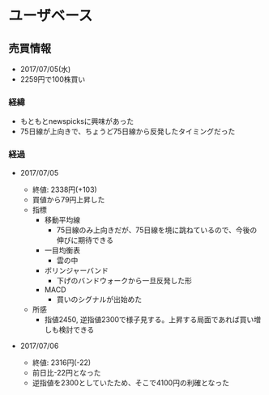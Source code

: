 # ユーザベース
## 売買情報
- 2017/07/05(水)
- 2259円で100株買い

### 経緯
- もともとnewspicksに興味があった
- 75日線が上向きで、ちょうど75日線から反発したタイミングだった

### 経過
- 2017/07/05
    - 終値: 2338円(+103)
    - 買値から79円上昇した
    - 指標
      - 移動平均線
        - 75日線のみ上向きだが、75日線を境に跳ねているので、今後の伸びに期待できる
      - 一目均衡表
        - 雲の中
      - ボリンジャーバンド
        - 下げのバンドウォークから一旦反発した形
      - MACD
        - 買いのシグナルが出始めた
    - 所感
      - 指値2450, 逆指値2300で様子見する。上昇する局面であれば買い増しも検討できる 

- 2017/07/06
    - 終値: 2316円(-22)
    - 前日比-22円となった
    - 逆指値を2300としていたため、そこで4100円の利確となった
